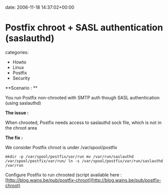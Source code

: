 


date: 2006-11-18 14:37:02+00:00


# Postfix chroot + SASL authentication (saslauthd)

categories:
- Howto
- Linux
- Postfix
- Security


**Scenario : **

You run Postfix non-chrooted with SMTP auth though SASL authentication (using saslauthd)

**The issue :**

When chrooted, Postfix needs access to saslauthd sock file, which is not in the chroot area

**The fix :**



We consider Postfix chroot is under /var/spool/postfix

`mkdir -p /var/spool/postfix/var/run
mv /var/run/saslauthd /var/spool/postfix/var/run/
ln -s /var/spool/postfix/var/run/saslauthd /var/run`

Configure Postfix to run chrooted (script available here : [http://blog.wains.be/pub/postfix-chroot](http://blog.wains.be/pub/postfix-chroot)


